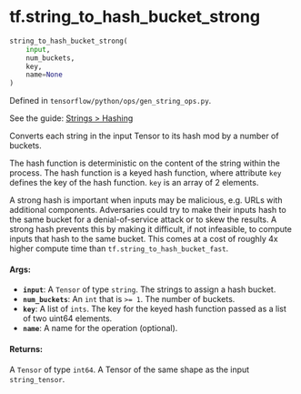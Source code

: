 <div itemscope itemtype="http://developers.google.com/ReferenceObject">
<meta itemprop="name" content="tf.string_to_hash_bucket_strong" />
</div>

# tf.string_to_hash_bucket_strong

``` python
string_to_hash_bucket_strong(
    input,
    num_buckets,
    key,
    name=None
)
```



Defined in `tensorflow/python/ops/gen_string_ops.py`.

See the guide: [Strings > Hashing](../../../api_guides/python/string_ops.md#Hashing)

Converts each string in the input Tensor to its hash mod by a number of buckets.

The hash function is deterministic on the content of the string within the
process. The hash function is a keyed hash function, where attribute `key`
defines the key of the hash function. `key` is an array of 2 elements.

A strong hash is important when inputs may be malicious, e.g. URLs with
additional components. Adversaries could try to make their inputs hash to the
same bucket for a denial-of-service attack or to skew the results. A strong
hash prevents this by making it difficult, if not infeasible, to compute inputs
that hash to the same bucket. This comes at a cost of roughly 4x higher compute
time than `tf.string_to_hash_bucket_fast`.

#### Args:

* <b>`input`</b>: A `Tensor` of type `string`. The strings to assign a hash bucket.
* <b>`num_buckets`</b>: An `int` that is `>= 1`. The number of buckets.
* <b>`key`</b>: A list of `ints`.
    The key for the keyed hash function passed as a list of two uint64
    elements.
* <b>`name`</b>: A name for the operation (optional).


#### Returns:

A `Tensor` of type `int64`.
A Tensor of the same shape as the input `string_tensor`.